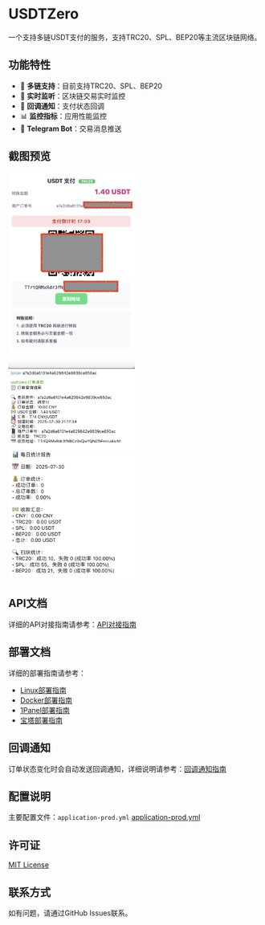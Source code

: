 # USDTZero

一个支持多链USDT支付的服务，支持TRC20、SPL、BEP20等主流区块链网络。

## 功能特性

- 🔗 **多链支持**：目前支持TRC20、SPL、BEP20
- 🔄 **实时监听**：区块链交易实时监控
- 📡 **回调通知**：支付状态回调
- 📊 **监控指标**：应用性能监控
- 🤖 **Telegram Bot**：交易消息推送


## 截图预览

<img src="docs/images/截屏2025-07-30%2021.20.27.png" width="50%" alt="截图1">

<img src="docs/images/截屏2025-07-30%2021.26.50.png" width="50%" alt="截图2">

<img src="docs/images/截屏2025-07-30%2021.27.09.png" width="50%" alt="截图3"> 

## API文档

详细的API对接指南请参考：[API对接指南](docs/api-integration-guide.md)


## 部署文档

详细的部署指南请参考：

- [Linux部署指南](docs/linux-deployment.md)
- [Docker部署指南](docs/docker-deployment.md)
- [1Panel部署指南](docs/1panel-deployment.md)
- [宝塔部署指南](docs/baota-deployment.md)

## 回调通知

订单状态变化时会自动发送回调通知，详细说明请参考：[回调通知指南](docs/callback-notification-guide.md)

## 配置说明

主要配置文件：`application-prod.yml`
[application-prod.yml](https://github.com/weiming7335/USDTZero/blob/main/src/main/resources/application-prod.yml)

## 许可证

[MIT License](LICENSE)


## 联系方式

如有问题，请通过GitHub Issues联系。 
